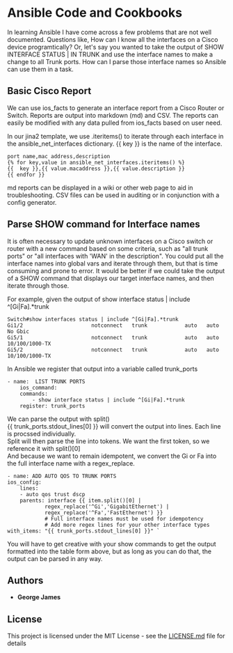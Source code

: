 # Ansible Code and Cookbooks

In learning Ansible I have come across a few problems that are not well documented.  Questions like, How can I know all the interfaces on a Cisco device programtically?   Or, let's say you wanted to take the output of SHOW INTERFACE STATUS | IN TRUNK and use the interface names to make a change to all Trunk ports. How can I parse those interface names so Ansible can use them in a task.   

## Basic Cisco Report
  We can use ios_facts to generate an interface report from a Cisco Router or Switch.  Reports are output into markdown (md) and CSV.   The reports can easily be modified with any data pulled from ios_facts based on user need.   





  In our jina2 template, we use .iteritems() to iterate through each interface in the ansible_net_interfaces dictionary.  {{ key }} is the name of the interface.  

~~~~
port name,mac address,description
{% for key,value in ansible_net_interfaces.iteritems() %}
{{  key }},{{ value.macaddress }},{{ value.description }}
{{ endfor }}
~~~~

md reports can be displayed in a wiki or other web page to aid in troubleshooting.  CSV files can be used in auditing or in conjunction with a config generator.   

## Parse SHOW command for Interface names
 
  It is often necessary to update unknown interfaces on a Cisco switch or router with a new command based on some criteria, such as "all trunk ports" or "all interfaces with 'WAN' in the description".   You could put all the interface names into global vars and iterate through them, but that is time consuming and prone to error.   It would be better if we could take the output of a SHOW command that displays our target interface names, and then iterate through those.  

  For example, given the output of show interface status | include ^[Gi|Fa].*trunk

~~~~
Switch#show interfaces status | include ^[Gi|Fa].*trunk
Gi1/2                      notconnect   trunk            auto   auto No Gbic
Gi5/1                      notconnect   trunk            auto   auto 10/100/1000-TX
Gi5/2                      notconnect   trunk            auto   auto 10/100/1000-TX
~~~~
  
   In Ansible we register that output into a variable called trunk_ports

~~~~
- name:  LIST TRUNK PORTS
    ios_command:
    commands:
        - show interface status | include ^[Gi|Fa].*trunk
    register: trunk_ports          
~~~~



We can parse the output with split()  
{{ trunk_ports.stdout_lines[0] }} will convert the output into lines.  Each line is procssed individually.  
Split will then parse the line into tokens.  We want the first token, so we reference it with split()[0]    
And because we want to remain idempotent, we convert the Gi or Fa into the full interface name with a regex_replace.


~~~~
- name: ADD AUTO QOS TO TRUNK PORTS
ios_config:
    lines:
    - auto qos trust dscp
    parents: interface {{ item.split()[0] | 
            regex_replace('^Gi','GigabitEthernet') |
            regex_replace('^Fa','FastEthernet') }}
            # Full interface names must be used for idempotency
            # Add more regex lines for your other interface types
with_items: "{{ trunk_ports.stdout_lines[0] }}" `
~~~~   

You will have to get creative with your show commands to get the output formatted into the table form above, but as long as you can do that, the output can be parsed in any way.

## Authors

* **George James**


## License

This project is licensed under the MIT License - see the [LICENSE.md](LICENSE.md) file for details

